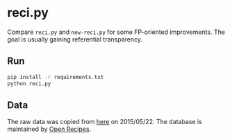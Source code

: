 reci.py
=======

Compare `reci.py` and `new-reci.py` for some FP-oriented improvements. The goal is usually gaining referential
transparency.

Run
---

```bash
pip install -r requirements.txt
python reci.py
```

Data
----

The raw data was copied from [here](http://openrecipes.s3.amazonaws.com/openrecipes.txt) on 2015/05/22. The database
is maintained by [Open Recipes](https://github.com/fictivekin/openrecipes).
